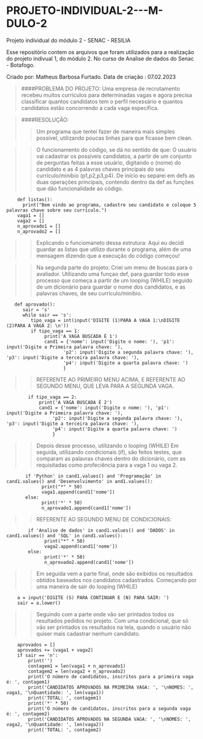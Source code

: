 # PROJETO-INDIVIDUAL-2---M-DULO-2
Projeto individual do módulo 2 - SENAC - RESILIA

Esse repositório contem os arquivos que foram utilizados para a realização do projeto indivual 1, do módulo 2.
No curso de Analise de dados do Senac - Botafogo.

Criado por: Matheus Barbosa Furtado.
Data de criação : 07.02.2023

>####PROBLEMA DO PROJETO:
>Uma empresa de recrutamento recebeu muitos currículos
para determinadas vagas e agora precisa classificar
quantos candidatos tem o perfil necessário e quantos
candidatos estão concorrendo a cada vaga específica.
>> 

>####RESOLUÇÃO:
>
>>Um programa que tentei fazer de maneira mais simples possível, utilizando poucas linhas para que ficasse bem clean.

>>O funcionamento do código, se dá no sentido de que: O usuário vai cadastrar os possíveis candidatos, a partir de um conjunto de perguntas feitas a esse usuário, digitando o (nome) do candidato e as 4 palavras chaves principais do seu currículo/minibio (p1,p2,p3,p4).
De início eu separei em defs as duas operações principais, contendo dentro da def as funções que dão funcionalidade ao código.

        def listas():
          print("Bem vindo ao programa, cadastre seu candidato e coloque 5 palavras chave sobre seu currículo.")
        vaga1 = []
        vaga2 = []
        n_aprovado1 = []
        n_aprovado2 = []

>>Explicando o funciomaneto dessa estrutura: 
>>Aqui eu decidi guardar as listas que utilizo durante o programa, além de uma mensagem dizendo que a execução do
código começou!



>> Na segunda parte do projeto: Criei um menu de buscas para o avaliador.
Utilizando uma funçao def, para guardar todo esse processo que começa a partir de um looping (WHILE)
seguido de um dícionário para guardar o nome dos candidatos, e as palavras chaves, de seu currículo/minibio.


       def aprovado():
          sair = 's'
          while sair == 's':
             tipo_vaga = int(input('DIGITE (1)PARA A VAGA 1:\nDIGITE (2)PARA A VAGA 2: \n'))
             if tipo_vaga == 1:
                  print('A VAGA BUSCADA É 1')
                  cand1 = {'nome': input('Digite o nome: '), 'p1': input('Digite a Primeira palavra chave: '),
                         'p2': input('Digite a segunda palavra chave: '), 'p3': input('Digite a terceira palavra chave: '),
                         'p4': input('Digite a quarta palavra chave: ')
                         }
>>REFERENTE AO PRIMEIRO MENU ACIMA, E REFERENTE AO SEGUNDO MENU, QUE LEVA PARA A SEGUNDA VAGA.

            if tipo_vaga == 2:
                print('A VAGA BUSCADA É 2')
                cand1 = {'nome': input('Digite o nome: '), 'p1': input('Digite a Primeira palavra chave: '),
                     'p2': input('Digite a segunda palavra chave: '), 'p3': input('Digite a terceira palavra chave: '),
                     'p4': input('Digite a quarta palavra chave: ')
                     }

>>Depois desse processo, utilizando o looping (WHILE)
Em seguida, utilizando condicionais (if), são feitos testes, que comparam as palavras chaves dentro do dicionário, com as
requisitadas como profeciência para a vaga 1 ou vaga 2.

           if 'Python' in cand1.values() and 'Programação' in cand1.values() and 'Desenvolvimento' in and1.values():
                 print("*" * 50)
                 vaga1.append(cand1['nome'])
           else:
                 print('*' * 50)
                 n_aprovado1.append(cand1['nome'])
                   
>>REFERENTE AO SEGUNDO MENU DE CONDICIONAIS:

            if 'Analise de dados' in cand1.values() and 'DADOS' in cand1.values() and 'SQL' in cand1.values():
                  print("*" * 50)
                  vaga2.append(cand1['nome'])
            else:
                  print('*' * 50)
                  n_aprovado2.append(cand1['nome'])

>> Em seguida vem a parte final, onde são exibidos os resultados obtidos baseados nos candidatos cadastrados.
>> Começando por uma maneira de sair do looping (WHILE)

        a = input('DIGITE (S) PARA CONTINUAR E (N) PARA SAIR: ')
        sair = a.lower()
        
>>Seguindo com a parte onde vão ser printados todos os resultados pedidos no projeto.
>> Com uma condicional, que só vão ser printados os resultados na tela, quando o usuário não quiser mais cadastrar nenhum candidato.

        aprovados = []
        aprovados += (vaga1 + vaga2)
        if sair == 'n':
            print('')
            contagem1 = len(vaga1 + n_aprovado1)
            contagem2 = len(vaga2 + n_aprovado2)
            print('O número de candidatos, inscritos para a primeira vaga é: ', contagem1)
            print('CANDIDATOS APROVADOS NA PRIMEIRA VAGA: ', '\nNOMES: ', vaga1, '\nQuantidade: ', len(vaga1))
            print('TOTAL: ', contagem1)
            print('*' * 50)
            print('O número de candidatos, inscritos para a segunda vaga é: ', contagem2)
            print('CANDIDATOS APROVADOS NA SEGUNDA VAGA: ', '\nNOMES: ', vaga2, '\nQuantidade: ', len(vaga2))
            print('TOTAL: ', contagem2)
